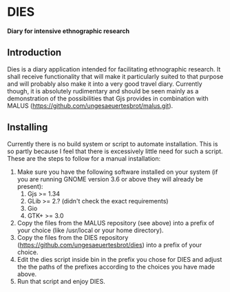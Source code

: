 DIES
====

**Diary for intensive ethnographic research**

Introduction
------------

Dies is a diary application intended for facilitating ethnographic research. It
shall receive functionality that will make it particularly suited to that
purpose and will probably also make it into a very good travel diary. Currently
though, it is absolutely rudimentary and should be seen mainly as a
demonstration of the possibilities that Gjs provides in combination with MALUS
(https://github.com/ungesaeuertesbrot/malus.git).

Installing
----------

Currently there is no build system or script to automate installation. This is
so partly because I feel that there is excessively little need for such a
script. These are the steps to follow for a manual installation:

1. Make sure you have the following software installed on your system (if you
   are running GNOME version 3.6 or above they will already be present):
   1. Gjs >= 1.34
   2. GLib >= 2.? (didn't check the exact requirements)
   3. Gio
   4. GTK+ >= 3.0
2. Copy the files from the MALUS repository (see above) into a prefix of your
   choice (like /usr/local or your home directory).
3. Copy the files from the DIES repository
   (https://github.com/ungesaeuertesbrot/dies) into a prefix of your choice.
4. Edit the dies script inside bin in the prefix you chose for DIES and adjust
   the the paths of the prefixes according to the choices you have made above.
5. Run that script and enjoy DIES.


